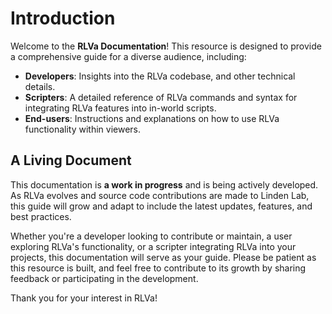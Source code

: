 # Introduction

Welcome to the **RLVa Documentation**! This resource is designed to provide a comprehensive guide for a diverse audience, including:

- **Developers**: Insights into the RLVa codebase, and other technical details.
- **Scripters**: A detailed reference of RLVa commands and syntax for integrating RLVa features into in-world scripts.
- **End-users**: Instructions and explanations on how to use RLVa functionality within viewers.

## A Living Document

This documentation is **a work in progress** and is being actively developed. As RLVa evolves and source code contributions are made to Linden Lab, this guide will grow and adapt to include the latest updates, features, and best practices.

Whether you're a developer looking to contribute or maintain, a user exploring RLVa's functionality, or a scripter integrating RLVa into your projects, this documentation will serve as your guide. Please be patient as this resource is built, and feel free to contribute to its growth by sharing feedback or participating in the development.

Thank you for your interest in RLVa!
